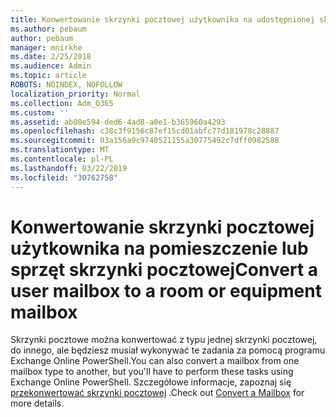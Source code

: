 ```yaml
---
title: Konwertowanie skrzynki pocztowej użytkownika na udostępnionej skrzynki pocztowej
ms.author: pebaum
author: pebaum
manager: mnirkhe
ms.date: 2/25/2018
ms.audience: Admin
ms.topic: article
ROBOTS: NOINDEX, NOFOLLOW
localization_priority: Normal
ms.collection: Adm_O365
ms.custom: ''
ms.assetid: ab08e594-ded6-4ad8-a0e1-b365960a4293
ms.openlocfilehash: c38c3f9156c87ef15cd01abfc77d181978c28887
ms.sourcegitcommit: 03a156a9c9740521155a30775492c7dff0982588
ms.translationtype: MT
ms.contentlocale: pl-PL
ms.lasthandoff: 03/22/2019
ms.locfileid: "30762758"
---
```

# <a name="convert-a-user-mailbox-to-a-room-or-equipment-mailbox"></a><span data-ttu-id="fe46b-102">Konwertowanie skrzynki pocztowej użytkownika na pomieszczenie lub sprzęt skrzynki pocztowej</span><span class="sxs-lookup"><span data-stu-id="fe46b-102">Convert a user mailbox to a room or equipment mailbox</span></span>

<span data-ttu-id="fe46b-103">Skrzynki pocztowe można konwertować z typu jednej skrzynki pocztowej, do innego, ale będziesz musiał wykonywać te zadania za pomocą programu Exchange Online PowerShell.</span><span class="sxs-lookup"><span data-stu-id="fe46b-103">You can also convert a mailbox from one mailbox type to another, but you'll have to perform these tasks using Exchange Online PowerShell.</span></span> <span data-ttu-id="fe46b-104">Szczegółowe informacje, zapoznaj się [przekonwertować skrzynki pocztowej](https://go.microsoft.com/fwlink/p/?LinkId=832875) .</span><span class="sxs-lookup"><span data-stu-id="fe46b-104">Check out [Convert a Mailbox](https://go.microsoft.com/fwlink/p/?LinkId=832875) for more details.</span></span> 
  


